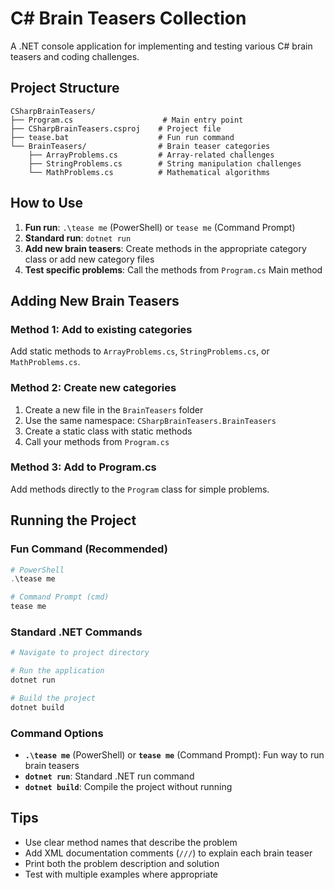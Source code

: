 # C# Brain Teasers Collection

A .NET console application for implementing and testing various C# brain teasers and coding challenges.

## Project Structure

```
CSharpBrainTeasers/
├── Program.cs                    # Main entry point
├── CSharpBrainTeasers.csproj    # Project file
├── tease.bat                    # Fun run command
└── BrainTeasers/                # Brain teaser categories
    ├── ArrayProblems.cs         # Array-related challenges
    ├── StringProblems.cs        # String manipulation challenges
    └── MathProblems.cs          # Mathematical algorithms
```

## How to Use

1. **Fun run**: `.\tease me` (PowerShell) or `tease me` (Command Prompt)
2. **Standard run**: `dotnet run`
3. **Add new brain teasers**: Create methods in the appropriate category class or add new category files
4. **Test specific problems**: Call the methods from `Program.cs` Main method

## Adding New Brain Teasers

### Method 1: Add to existing categories
Add static methods to `ArrayProblems.cs`, `StringProblems.cs`, or `MathProblems.cs`.

### Method 2: Create new categories
1. Create a new file in the `BrainTeasers` folder
2. Use the same namespace: `CSharpBrainTeasers.BrainTeasers`
3. Create a static class with static methods
4. Call your methods from `Program.cs`

### Method 3: Add to Program.cs
Add methods directly to the `Program` class for simple problems.

## Running the Project

### Fun Command (Recommended)
```powershell
# PowerShell
.\tease me

# Command Prompt (cmd)
tease me
```

### Standard .NET Commands
```bash
# Navigate to project directory

# Run the application
dotnet run

# Build the project
dotnet build
```

### Command Options
- **`.\tease me`** (PowerShell) or **`tease me`** (Command Prompt): Fun way to run brain teasers
- **`dotnet run`**: Standard .NET run command
- **`dotnet build`**: Compile the project without running

## Tips

- Use clear method names that describe the problem
- Add XML documentation comments (`///`) to explain each brain teaser
- Print both the problem description and solution
- Test with multiple examples where appropriate
